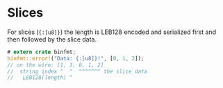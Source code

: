 # Slices

For slices (`{:[u8]}`) the length is LEB128 encoded and serialized first and then followed by the slice data.

``` rust
# extern crate binfmt;
binfmt::error!("Data: {:[u8]}!", [0, 1, 2]);
// on the wire: [1, 3, 0, 1, 2]
//  string index ^  ^  ^^^^^^^ the slice data
//   LEB128(length) ^
```
